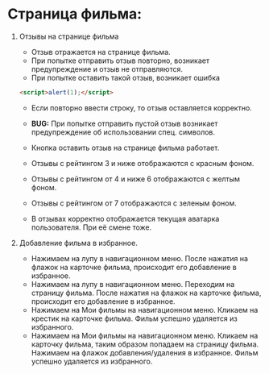 # Страница фильма:

1. Отзывы на странице фильма
    * Отзыв отражается на странице фильма.
    * При попытке отправить отзыв повторно, возникает предупреждение и отзыв не отправляются.
    * При попытке оставить такой отзыв, возникает ошибка
    ``` html
    <script>alert(1);</script>
    ```
    * Если повторно ввести строку, то отзыв оставляется корректно.
    * __BUG:__ При попытке отправить пустой отзыв возникает предупреждение об использовании спец. символов.

    * Кнопка оставить отзыв на странице фильма работает.
    * Отзывы с рейтингом 3 и ниже отображаются с красным фоном.
    * Отзывы с рейтингом от 4 и ниже 6 отображаются с желтым фоном.
    * Отзывы с рейтингом от 7 отображаются с зеленым фоном.
    * В отзывах корректно отображается текущая аватарка пользователя. При её смене тоже.

1. Добавление фильма в избранное.
    * Нажимаем на лупу в навигационном меню. После нажатия на флажок на карточке фильма, происходит его добавление в избранное.
    * Нажимаем на лупу в навигационном меню. Переходим на страницу фильма. После нажатия на флажок на карточке фильма, происходит его добавление в избранное.
    * Нажимаем на Мои фильмы на навигационном меню. Кликаем на крестик на карточке фильма. Фильм успешно удаляется из избранного.
    * Нажимаем на Мои фильмы на навигационном меню. Кликаем на карточку фильма, таким образом попадаем на страницу фильма. Нажимаем на флажок добавления/удаления в избранное. Фильм успешно удаляется из избранного.
